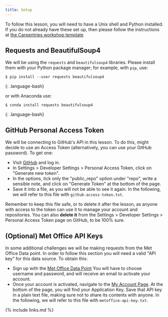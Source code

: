 ```yaml
---
title: Setup
---
```


To follow this lesson, you will need to have a Unix shell and Python installed.
If you do not already have these set up, then please follow the instructions at
[the Carpentries workshop template][workshop-template]

## Requests and BeautifulSoup4

We will be using the `requests` and `beautifulsoup4`
libraries. Please install them with your Python package manager;
for example, with `pip`, use: 

~~~
$ pip install --user requests beautifulsoup4
~~~
{: .language-bash}

or with Anaconda use:

~~~
$ conda install requests beautifulsoup4
~~~
{: .language-bash}


## GitHub Personal Access Token

We will be connecting to GitHub's API in this lesson. 
To do this, might decide to use an Access Token
(alternatively, you can use your GitHub password).
To get one:

- Visit [GitHub][github] and log in.
- In Settings > Developer Settings > Personal Access Token,
  click on "Generate new token". 
- In the options, tick only 
  the "public_repo" option under "repo", 
  write a sensible note,
  and click on "Generate Token"
  at the bottom of the page.
- Save it into a file,
  as you will not be able to see it again.
  In the following, we will refer to this file 
  with `github-access-token.txt`.

Remember to keep this file safe,
or to delete it after the lesson, as anyone with access to the token can use
it to manage your account and repositories.
You can also **delete it** from the 
Settings > Developer Settings > Personal Access Token
page on GitHub, to be 100% sure.
  
## (Optional) Met Office API Keys

In some additional challenges
we will be making requests from the Met Office Data point.
In order to follow this section you will need a valid "API key"
for this data source. To obtain this:

- Sign up with the [Met Office Data Point][datapoint]
  You will have to choose username and password,
  and will receive an email to activate your account.
- Once your account is activated,
  navigate to the [My Account Page][metaccount].
  At the bottom of the page,
  you will find your Application Key.
  Save that API key in a plain text file,
  making sure not to share its contents with anyone.
  In the following, we will refer to this file 
  with `metoffice-api-key.txt`.




{% include links.md %}

[datapoint]: https://www.metoffice.gov.uk/services/data/datapoint
[github]: https://github.com
[metaccount]: https://register.metoffice.gov.uk/MyAccountClient/account/view
[workshop-template]: https://carpentries.github.io/workshop-template
